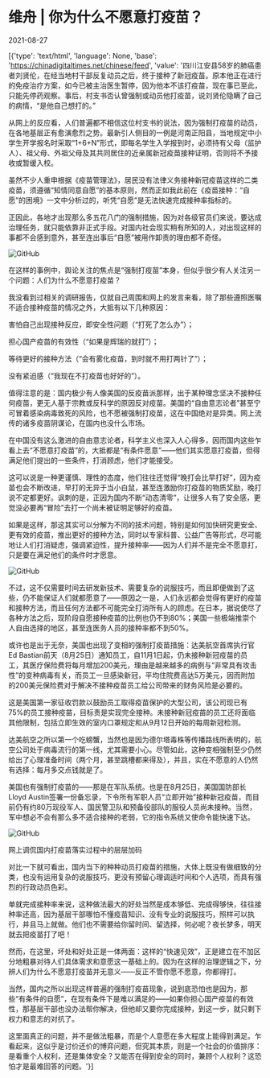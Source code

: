# 维舟 | 你为什么不愿意打疫苗？

2021-08-27

[{'type': 'text/html', 'language': None, 'base': 'https://chinadigitaltimes.net/chinese/feed', 'value': '四川江安县58岁的肺癌患者刘贤伦，在经当地村干部反复动员之后，终于接种了新冠疫苗。原本他正在进行的免疫治疗方案，如今已被主治医生暂停，因为他本不该打疫苗，现在事已至此，只能先停药观察。事后，村支书否认曾强制或动员他打疫苗，说刘贤伦隐瞒了自己的病情，“是他自己想打的。”

从网上的反应看，人们普遍都不相信这位村支书的说法，因为强制打疫苗的动员，在各地基层正有愈演愈烈之势。最新引人侧目的一例是河南正阳县，当地规定中小学生开学报名时采取“1+6+N”形式，即每名学生入学报到时，必须持有父母（监护人）、祖父母、外祖父母及其共同居住的近亲属新冠疫苗接种证明，否则将不予接收或暂缓入校。

虽然不少人重申根据《疫苗管理法》，居民没有法律义务接种新冠疫苗这样的二类疫苗，须遵循“知情同意自愿”的基本原则，然而正如我此前在《疫苗接种：“自愿”的困境》一文中分析过的，听凭“自愿”是无法快速完成接种率指标的。

正因此，各地才出现那么多五花八门的强制措施，因为对各级官员们来说，要达成治理任务，就只能依靠非正式手段。对国内社会现实稍有所知的人，对出现这样的事都不会感到意外，甚至连出事后“自愿”被用作卸责的理由都不奇怪。

![GitHub](https://chinadigitaltimes.net/chinese/files/2021/08/post-670043-6128a09d4d9ee.)

在这样的事例中，舆论关注的焦点是“强制打疫苗”本身，但似乎很少有人关注另一个问题：人们为什么不愿意打疫苗？

我没看到过相关的调研报告，仅就自己周围和网上的发言来看，除了那些遵照医嘱不适合接种疫苗的情况之外，大抵有以下几种原因：





害怕自己出现接种反应，即安全性问题（“打死了怎么办”）；





担心国产疫苗的有效性（“如果是辉瑞的就打”）；





等待更好的接种方法（“会有雾化疫苗，到时就不用打两针了”）；





没有紧迫感（“我现在不打疫苗也好好的”）。





值得注意的是：国内极少有人像美国的反疫苗派那样，出于某种理念坚决不接种任何疫苗，更无人基于宗教或反科学的原因反对疫苗。美国的“自由意志论者”甚至宁可冒着感染病毒致死的风险，也不愿被强制打疫苗，这在中国绝对是异类。网上流传的诸多疫苗阴谋论，在国内也没什么市场。

在中国没有这么激进的自由意志论者，科学主义也深入人心得多，因而国内这些乍看上去“不愿意打疫苗”的，大抵都是“有条件愿意”——他们其实愿意打疫苗，但得满足他们提出的一些条件，打消顾虑，他们才能接受。

这可以说是一种更谨慎、理性的态度，他们往往还觉得“晚打会比早打好”，因为疫苗也会不断改进，早打的无异于当小白鼠，甚至连激励你打疫苗的物质奖励，晚打说不定都更好。讽刺的是，正因为国内不断“动态清零”，让很多人有了安全感，更觉没必要再“冒险”去打一个尚未被证明足够好的疫苗。

如果是这样，那这其实可以分解为不同的技术问题，特别是如何加快研究更安全、更有效的疫苗，推出更好的接种方法，同时以专家科普、公益广告等形式，尽可能地让人们打消疑虑，强调紧迫性，提升接种率——因为人们并不是完全不愿意打，只是要在满足他们的条件时才愿意。

![GitHub](https://chinadigitaltimes.net/chinese/files/2021/08/post-670043-6128a09f54de4.)

不过，这不仅需要时间去研发新技术、需要复杂的说服技巧，而且即便做到了这些，仍不能保证人们就都愿意了——原因之一是，人们永远都会觉得有更好的疫苗和接种方法，而且任何方法都不可能完全打消所有人的顾虑。在日本，据说使尽了各种方法之后，现阶段自愿接种疫苗的比例也仍不到80%；美国一些极端推崇个人自由选择的地区，甚至连医务人员的接种率都不到50%。

或许也是出于无奈，美国也出现了变相的强制打疫苗措施：达美航空首席执行官Ed Bastian前天（8月25日）通知员工，自11月1日起，仍未接种新冠疫苗的员工，其医疗保险费将每月增加200美元，理由是越来越多的病例与“非常具有攻击性”的变种病毒有关，而员工一旦感染新冠，平均住院费高达5万美元，因而附加的200美元保险费对于解决不接种疫苗员工给公司带来的财务风险是必要的。

这是美国第一家征收罚款以鼓励员工取得疫苗保护的大型公司，该公司现已有75%的员工接种疫苗，目标责是实现完全接种。未接种新冠疫苗的员工还将面临其他限制，包括立即生效的室内口罩规定和从9月12日开始的每周新冠检测。

达美航空之所以第一个吃螃蟹，当然也是因为德尔塔毒株等传播路线所表明的，航空公司处于病毒流行的第一线，尤其需要小心。尽管如此，这种变相强制至少仍然给出了心理准备时间（两个月，甚至跳槽都来得及），并且，实在不愿意的人仍然有选择：每月多交点钱就是了。

美国也有强制打疫苗的——那是在军队系统。也是在8月25日，美国国防部长Lloyd Austin签署一份备忘录，下令所有军职人员“立即开始”接种新冠疫苗，而目前仍有约80万现役军人、国民警卫队和预备役部队的服役人员尚未接种。当然，军中想必不会有那么多不适合接种的老弱，它的指令系统又使命令能快速下达。

![GitHub](https://chinadigitaltimes.net/chinese/files/2021/08/post-670043-6128a0a33be2f.png)

网上调侃国内打疫苗落实过程中的层层加码

对比一下就可看出，国内当下的种种动员打疫苗的措施，大体上既没有做细致的分类，也没有运用复杂的说服技巧，更没有预留心理调适时间和个人选项，而具有强烈的行政动员色彩。

单就完成接种率来说，这种做法最大的好处当然是成本够低、完成得够快，往往接种率还高，因为基层干部哪怕不懂疫苗知识、没有专业的说服技巧，照样可以执行，并且马上就做。他们也不需要给你留时间、留选择，何必呢？夜长梦多，明天就去把疫苗打了吧！

然而，在这里，坏处和好处正是一体两面：这样的“快速见效”，正是建立在不加区分地粗暴对待人们具体需求和意愿这一基础上的。因为在这样的治理逻辑之下，分辨人们为什么不愿意打疫苗并无意义——反正不管你愿不愿意，你都得打。

当然，国内之所以出现这样普遍的强制打疫苗现象，说到底恐怕也是因为，那些“有条件的自愿”，在现有条件下是难以满足的——如果你担心国产疫苗的有效性，那基层干部也没办法帮你解决，但他却又要你完成接种，到这一步，就只剩下权力和意志的对抗了。

这里面真正的问题，并不是做法粗暴，而是个人意愿在多大程度上能得到满足。乍看起来，这似乎是讨价还价的博弈问题，但究其本质，则是一个社会的价值排序：是看重个人权利，还是集体安全？又能否在得到安全的同时，兼顾个人权利？这恐怕才是最难回答的问题。'}]